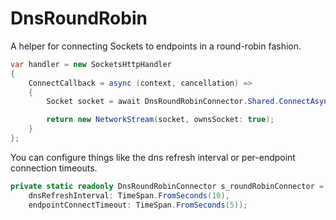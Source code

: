 # DnsRoundRobin

A helper for connecting Sockets to endpoints in a round-robin fashion.

```c#
var handler = new SocketsHttpHandler
{
    ConnectCallback = async (context, cancellation) =>
    {
        Socket socket = await DnsRoundRobinConnector.Shared.ConnectAsync(context.DnsEndPoint, cancellation);

        return new NetworkStream(socket, ownsSocket: true);
    }
};
```

You can configure things like the dns refresh interval or per-endpoint connection timeouts.

```c#
private static readonly DnsRoundRobinConnector s_roundRobinConnector = new(
    dnsRefreshInterval: TimeSpan.FromSeconds(10),
    endpointConnectTimeout: TimeSpan.FromSeconds(5));
```